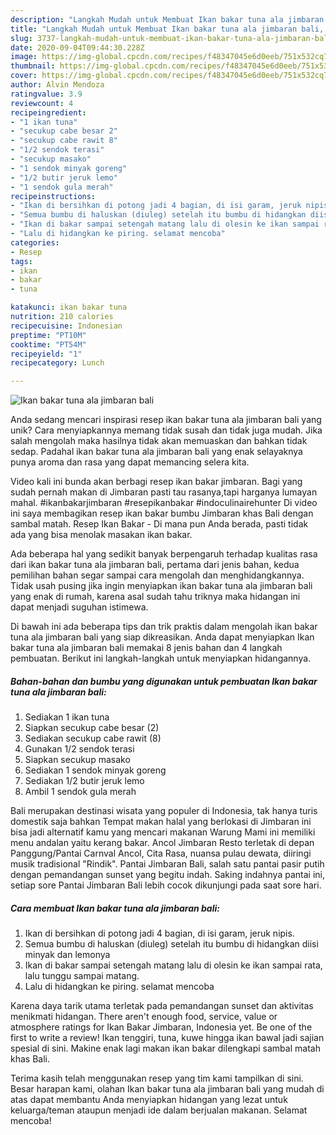 ```yaml
---
description: "Langkah Mudah untuk Membuat Ikan bakar tuna ala jimbaran bali, Menggugah Selera"
title: "Langkah Mudah untuk Membuat Ikan bakar tuna ala jimbaran bali, Menggugah Selera"
slug: 3737-langkah-mudah-untuk-membuat-ikan-bakar-tuna-ala-jimbaran-bali-menggugah-selera
date: 2020-09-04T09:44:30.228Z
image: https://img-global.cpcdn.com/recipes/f48347045e6d0eeb/751x532cq70/ikan-bakar-tuna-ala-jimbaran-bali-foto-resep-utama.jpg
thumbnail: https://img-global.cpcdn.com/recipes/f48347045e6d0eeb/751x532cq70/ikan-bakar-tuna-ala-jimbaran-bali-foto-resep-utama.jpg
cover: https://img-global.cpcdn.com/recipes/f48347045e6d0eeb/751x532cq70/ikan-bakar-tuna-ala-jimbaran-bali-foto-resep-utama.jpg
author: Alvin Mendoza
ratingvalue: 3.9
reviewcount: 4
recipeingredient:
- "1 ikan tuna"
- "secukup cabe besar 2"
- "secukup cabe rawit 8"
- "1/2 sendok terasi"
- "secukup masako"
- "1 sendok minyak goreng"
- "1/2 butir jeruk lemo"
- "1 sendok gula merah"
recipeinstructions:
- "Ikan di bersihkan di potong jadi 4 bagian, di isi garam, jeruk nipis."
- "Semua bumbu di haluskan (diuleg) setelah itu bumbu di hidangkan diisi minyak dan lemonya"
- "Ikan di bakar sampai setengah matang lalu di olesin ke ikan sampai rata, lalu tunggu sampai matang."
- "Lalu di hidangkan ke piring. selamat mencoba"
categories:
- Resep
tags:
- ikan
- bakar
- tuna

katakunci: ikan bakar tuna 
nutrition: 210 calories
recipecuisine: Indonesian
preptime: "PT10M"
cooktime: "PT54M"
recipeyield: "1"
recipecategory: Lunch

---
```



![Ikan bakar tuna ala jimbaran bali](https://img-global.cpcdn.com/recipes/f48347045e6d0eeb/751x532cq70/ikan-bakar-tuna-ala-jimbaran-bali-foto-resep-utama.jpg)

Anda sedang mencari inspirasi resep ikan bakar tuna ala jimbaran bali yang unik? Cara menyiapkannya memang tidak susah dan tidak juga mudah. Jika salah mengolah maka hasilnya tidak akan memuaskan dan bahkan tidak sedap. Padahal ikan bakar tuna ala jimbaran bali yang enak selayaknya punya aroma dan rasa yang dapat memancing selera kita.

Video kali ini bunda akan berbagi resep ikan bakar jimbaran. Bagi yang sudah pernah makan di Jimbaran pasti tau rasanya,tapi harganya lumayan mahal. #ikanbakarjimbaran #resepikanbakar #indoculinairehunter Di video ini saya membagikan resep ikan bakar bumbu Jimbaran khas Bali dengan sambal matah. Resep Ikan Bakar - Di mana pun Anda berada, pasti tidak ada yang bisa menolak masakan ikan bakar.

Ada beberapa hal yang sedikit banyak berpengaruh terhadap kualitas rasa dari ikan bakar tuna ala jimbaran bali, pertama dari jenis bahan, kedua pemilihan bahan segar sampai cara mengolah dan menghidangkannya. Tidak usah pusing jika ingin menyiapkan ikan bakar tuna ala jimbaran bali yang enak di rumah, karena asal sudah tahu triknya maka hidangan ini dapat menjadi suguhan istimewa.


Di bawah ini ada beberapa tips dan trik praktis dalam mengolah ikan bakar tuna ala jimbaran bali yang siap dikreasikan. Anda dapat menyiapkan Ikan bakar tuna ala jimbaran bali memakai 8 jenis bahan dan 4 langkah pembuatan. Berikut ini langkah-langkah untuk menyiapkan hidangannya.

<!--inarticleads1-->

##### Bahan-bahan dan bumbu yang digunakan untuk pembuatan Ikan bakar tuna ala jimbaran bali:

1. Sediakan 1 ikan tuna
1. Siapkan secukup cabe besar (2)
1. Sediakan secukup cabe rawit (8)
1. Gunakan 1/2 sendok terasi
1. Siapkan secukup masako
1. Sediakan 1 sendok minyak goreng
1. Sediakan 1/2 butir jeruk lemo
1. Ambil 1 sendok gula merah


Bali merupakan destinasi wisata yang populer di Indonesia, tak hanya turis domestik saja bahkan Tempat makan halal yang berlokasi di Jimbaran ini bisa jadi alternatif kamu yang mencari makanan Warung Mami ini memiliki menu andalan yaitu kerang bakar. Ancol Jimbaran Resto terletak di depan Panggung/Pantai Carnval Ancol, Cita Rasa, nuansa pulau dewata, diiringi musik tradisional &#34;Rindik&#34;. Pantai Jimbaran Bali, salah satu pantai pasir putih dengan pemandangan sunset yang begitu indah. Saking indahnya pantai ini, setiap sore Pantai Jimbaran Bali lebih cocok dikunjungi pada saat sore hari. 

<!--inarticleads2-->

##### Cara membuat Ikan bakar tuna ala jimbaran bali:

1. Ikan di bersihkan di potong jadi 4 bagian, di isi garam, jeruk nipis.
1. Semua bumbu di haluskan (diuleg) setelah itu bumbu di hidangkan diisi minyak dan lemonya
1. Ikan di bakar sampai setengah matang lalu di olesin ke ikan sampai rata, lalu tunggu sampai matang.
1. Lalu di hidangkan ke piring. selamat mencoba


Karena daya tarik utama terletak pada pemandangan sunset dan aktivitas menikmati hidangan. There aren&#39;t enough food, service, value or atmosphere ratings for Ikan Bakar Jimbaran, Indonesia yet. Be one of the first to write a review! Ikan tenggiri, tuna, kuwe hingga ikan bawal jadi sajian spesial di sini. Makine enak lagi makan ikan bakar dilengkapi sambal matah khas Bali. 

Terima kasih telah menggunakan resep yang tim kami tampilkan di sini. Besar harapan kami, olahan Ikan bakar tuna ala jimbaran bali yang mudah di atas dapat membantu Anda menyiapkan hidangan yang lezat untuk keluarga/teman ataupun menjadi ide dalam berjualan makanan. Selamat mencoba!
